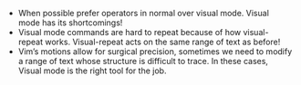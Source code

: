 * When possible prefer operators in normal over visual mode. Visual mode has its shortcomings!
* Visual mode commands are hard to repeat because of how visual-repeat works. Visual-repeat acts on the same range of text as before!
* Vim’s motions allow for surgical precision, sometimes we need to modify a range of text whose structure is difficult to trace. In these cases, Visual mode is the right tool for the job. 

